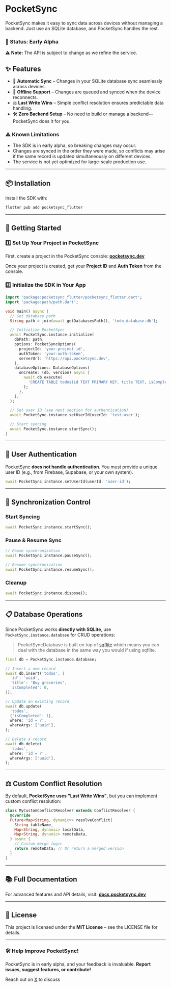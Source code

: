# **PocketSync**  

PocketSync makes it easy to sync data across devices without managing a backend. Just use an SQLite database, and PocketSync handles the rest.  

### **🚀 Status: Early Alpha**  
⚠️ **Note:** The API is subject to change as we refine the service.  

## **✨ Features**  
- 🔄 **Automatic Sync** – Changes in your SQLite database sync seamlessly across devices.  
- 📡 **Offline Support** – Changes are queued and synced when the device reconnects.  
- ⚖️ **Last Write Wins** – Simple conflict resolution ensures predictable data handling.  
- 🛠 **Zero Backend Setup** – No need to build or manage a backend—PocketSync does it for you.  

### **⚠️ Known Limitations**  
- The SDK is in early alpha, so breaking changes may occur.
- Changes are synced in the order they were made, so conflicts may arise if the same record is updated simultaneously on different devices.
- The service is not yet optimized for large-scale production use.

---

## **📦 Installation**  
Install the SDK with:  

```sh
flutter pub add pocketsync_flutter
```  

---

## **🚀 Getting Started**  

### **1️⃣ Set Up Your Project in PocketSync**  
First, create a project in the PocketSync console: [**pocketsync.dev**](https://pocketsync.dev)  

Once your project is created, get your **Project ID** and **Auth Token** from the console.  

### **2️⃣ Initialize the SDK in Your App**  

```dart
import 'package:pocketsync_flutter/pocketsync_flutter.dart';
import 'package:path/path.dart';

void main() async {
  // Get database path
  String path = join(await getDatabasesPath(), 'todo_database.db');

  // Initialize PocketSync
  await PocketSync.instance.initialize(
    dbPath: path,
    options: PocketSyncOptions(
      projectId: 'your-project-id',
      authToken: 'your-auth-token',
      serverUrl: 'https://api.pocketsync.dev',
    ),
    databaseOptions: DatabaseOptions(
      onCreate: (db, version) async {
        await db.execute(
          'CREATE TABLE todos(id TEXT PRIMARY KEY, title TEXT, isCompleted INTEGER)',
        );
      },
    ),
  );

  // Set user ID (see next section for authentication)
  await PocketSync.instance.setUserId(userId: 'test-user');

  // Start syncing
  await PocketSync.instance.startSync();
}
```  

---

## **🔑 User Authentication**  
PocketSync **does not handle authentication**. You must provide a unique user ID (e.g., from Firebase, Supabase, or your own system).  

```dart
await PocketSync.instance.setUserId(userId: 'user-id');
```

---

## **🔄 Synchronization Control**  

### **Start Syncing**  
```dart
await PocketSync.instance.startSync();
```  

### **Pause & Resume Sync**  
```dart
// Pause synchronization
await PocketSync.instance.pauseSync();

// Resume synchronization
await PocketSync.instance.resumeSync();
```  

### **Cleanup**  
```dart
await PocketSync.instance.dispose();
```  

---

## **📋 Database Operations**  

Since PocketSync works **directly with SQLite**, use `PocketSync.instance.database` for CRUD operations:  

> PocketSyncDatabase is built on top of [sqflite](https://pub.dev/packages/sqflite) which means you can deal with the database in the same way you would if using sqflite.

```dart
final db = PocketSync.instance.database;

// Insert a new record
await db.insert('todos', {
  'id': 'uuid',
  'title': 'Buy groceries',
  'isCompleted': 0,
});

// Update an existing record
await db.update(
  'todos',
  {'isCompleted': 1},
  where: 'id = ?',
  whereArgs: ['uuid'],
);

// Delete a record
await db.delete(
  'todos',
  where: 'id = ?',
  whereArgs: ['uuid'],
);
```  

---

## **⚖️ Custom Conflict Resolution**  
By default, **PocketSync uses "Last Write Wins"**, but you can implement custom conflict resolution:  

```dart
class MyCustomConflictResolver extends ConflictResolver {
  @override
  Future<Map<String, dynamic>> resolveConflict(
    String tableName,
    Map<String, dynamic> localData,
    Map<String, dynamic> remoteData,
  ) async {
    // Custom merge logic
    return remoteData; // Or return a merged version
  }
}
```  

---

## **📚 Full Documentation**  
For advanced features and API details, visit: [**docs.pocketsync.dev**](https://docs.pocketsync.dev)  

---

## **📜 License**  
This project is licensed under the **MIT License** – see the LICENSE file for details.  

---

### **🛠 Help Improve PocketSync!**  
PocketSync is in early alpha, and your feedback is invaluable. **Report issues, suggest features, or contribute!** 

Reach out on [X](https://x.com/nossesteve) to discuss
